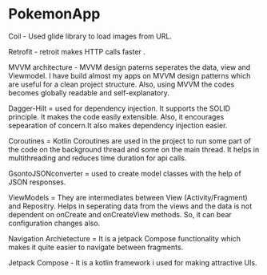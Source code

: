 # PokemonApp

Coil - Used glide library to load images from URL.

Retrofit - retroit makes HTTP calls faster .

MVVM architecture - MVVM design paterns seperates the data, view and Viewmodel. I have build almost my apps  on MVVM design patterns which are useful for a clean project structure. Also, using MVVM the codes becomes globally readable and self-explanatory.

Dagger-Hilt = used for dependency injection. It supports the SOLID principle. It makes the code easily extensible. Also, it encourages sepearation of concern.It also makes dependency injection easier.

Coroutines = Kotlin Coroutines are used in the project to run some part of the code on the background thread and some on the main thread. It helps in multithreading and reduces time duration for api calls.

GsontoJSONconverter = used to create model classes with the help of JSON responses.

ViewModels  = They are intermediates between View (Activity/Fragment) and Repositry. Helps in seperating data from the views and the data is not dependent on onCreate and onCreateView methods. So, it can bear configuration changes also.

Navigation Archietecture = It is a jetpack Compose functionality which makes it quite easier to navigate between fragments.

Jetpack Compose - It is a kotlin framework i used for making attractive UIs.
